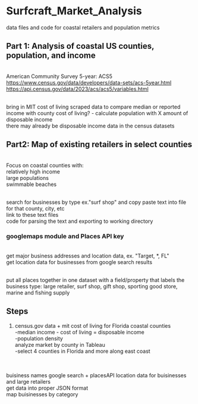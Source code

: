 # Surfcraft_Market_Analysis
data files and code for coastal retailers and population metrics


## Part 1: Analysis of coastal US counties, population, and income
<br>American Community Survey 5-year: ACS5
<br>https://www.census.gov/data/developers/data-sets/acs-5year.html
<br>https://api.census.gov/data/2023/acs/acs5/variables.html

<br>bring in MIT cost of living scraped data to compare median or reported income with county cost of living? - calculate population with X amount of disposable income
<br> there may already be disposable income data in the census datasets



## Part2: Map of existing retailers in select counties
<br>Focus on coastal counties with: 
<br>relatively high income
<br>large populations
<br>swimmable beaches

<br> search for businesses by type ex."surf shop" and copy paste text into file for that county, city, etc
<br> link to these text files
<br> code for parsing the text and exporting to working directory

### googlemaps module and Places API key
<br> get major business addresses and location data, ex. "Target, *, FL"
<br> get location data for businesses from google search results


<br>put all places together in one dataset with a field/property that labels the business type: large retailer, surf shop, gift shop, sporting good store, marine and fishing supply

## Steps
1. census.gov data + mit cost of living for Florida coastal counties
<br> -median income - cost of living = disposable income
<br> -population density
<br> analyze market by county in Tableau
<br> -select 4 counties in Florida and more along east coast
<br>
<br> buisiness names google search + placesAPI location data for buisinesses and large retailers
<br> get data into proper JSON format
<br> map buisinesses by category
<br>
<br> 

